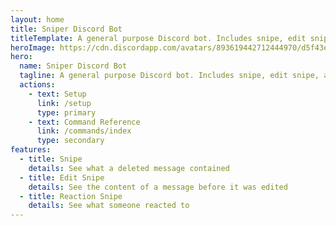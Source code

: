 ```yaml
---
layout: home
title: Sniper Discord Bot
titleTemplate: A general purpose Discord bot. Includes snipe, edit snipe, and reaction snipe commands (those were the original commands, hence why this bot is named Sniper).
heroImage: https://cdn.discordapp.com/avatars/893619442712444970/d5f43ef2880350c1fa5ddd288d927327.webp
hero:
  name: Sniper Discord Bot
  tagline: A general purpose Discord bot. Includes snipe, edit snipe, and reaction snipe commands (those were the original commands, hence why this bot is named Sniper).
  actions:
    - text: Setup
      link: /setup
      type: primary
    - text: Command Reference
      link: /commands/index
      type: secondary
features:
  - title: Snipe
    details: See what a deleted message contained
  - title: Edit Snipe
    details: See the content of a message before it was edited
  - title: Reaction Snipe
    details: See what someone reacted to
---
```

